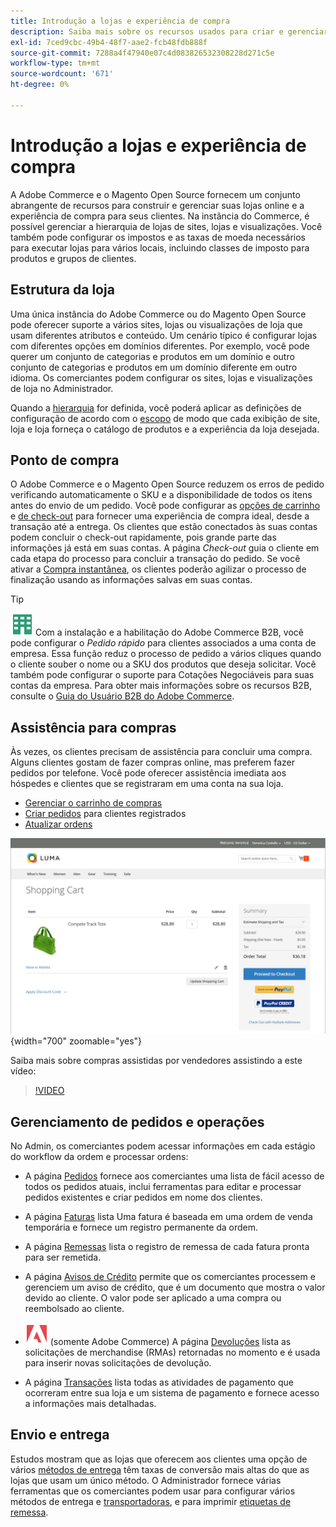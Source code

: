 ```yaml
---
title: Introdução a lojas e experiência de compra
description: Saiba mais sobre os recursos usados para criar e gerenciar suas lojas online e a experiência de compra para seus clientes.
exl-id: 7ced9cbc-49b4-48f7-aae2-fcb48fdb888f
source-git-commit: 7288a4f47940e07c4d083826532308228d271c5e
workflow-type: tm+mt
source-wordcount: '671'
ht-degree: 0%

---
```


# Introdução a lojas e experiência de compra

A Adobe Commerce e o Magento Open Source fornecem um conjunto abrangente de recursos para construir e gerenciar suas lojas online e a experiência de compra para seus clientes. Na instância do Commerce, é possível gerenciar a hierarquia de lojas de sites, lojas e visualizações. Você também pode configurar os impostos e as taxas de moeda necessários para executar lojas para vários locais, incluindo classes de imposto para produtos e grupos de clientes.

## Estrutura da loja

Uma única instância do Adobe Commerce ou do Magento Open Source pode oferecer suporte a vários sites, lojas ou visualizações de loja que usam diferentes atributos e conteúdo. Um cenário típico é configurar lojas com diferentes opções em domínios diferentes. Por exemplo, você pode querer um conjunto de categorias e produtos em um domínio e outro conjunto de categorias e produtos em um domínio diferente em outro idioma. Os comerciantes podem configurar os sites, lojas e visualizações de loja no Administrador.

Quando a [hierarquia](stores.md) for definida, você poderá aplicar as definições de configuração de acordo com o [escopo](../getting-started/websites-stores-views.md#scope-settings) de modo que cada exibição de site, loja e loja forneça o catálogo de produtos e a experiência da loja desejada.

## Ponto de compra

O Adobe Commerce e o Magento Open Source reduzem os erros de pedido verificando automaticamente o SKU e a disponibilidade de todos os itens antes do envio de um pedido. Você pode configurar as [opções de carrinho](cart.md) e [de check-out](checkout-process.md) para fornecer uma experiência de compra ideal, desde a transação até a entrega. Os clientes que estão conectados às suas contas podem concluir o check-out rapidamente, pois grande parte das informações já está em suas contas. A página _Check-out_ guia o cliente em cada etapa do processo para concluir a transação do pedido. Se você ativar a [Compra instantânea](checkout-instant-purchase.md), os clientes poderão agilizar o processo de finalização usando as informações salvas em suas contas.

>[!TIP]
>
>![Adobe Commerce B2B](../assets/b2b.svg) Com a instalação e a habilitação do Adobe Commerce B2B, você pode configurar o _Pedido rápido_ para clientes associados a uma conta de empresa. Essa função reduz o processo de pedido a vários cliques quando o cliente souber o nome ou a SKU dos produtos que deseja solicitar. Você também pode configurar o suporte para Cotações Negociáveis para suas contas da empresa. Para obter mais informações sobre os recursos B2B, consulte o [Guia do Usuário B2B do Adobe Commerce](https://experienceleague.adobe.com/docs/commerce-admin/b2b/introduction.html?lang=pt-BR).

## Assistência para compras

Às vezes, os clientes precisam de assistência para concluir uma compra. Alguns clientes gostam de fazer compras online, mas preferem fazer pedidos por telefone. Você pode oferecer assistência imediata aos hóspedes e clientes que se registraram em uma conta na sua loja.

- [Gerenciar o carrinho de compras](shopping-assisted-cart-manage.md)
- [Criar pedidos](customer-account-create-order.md) para clientes registrados
- [Atualizar ordens](order-update.md)

![Carrinho de compras](./assets/storefront-cart-price-group-discount.png){width="700" zoomable="yes"}

Saiba mais sobre compras assistidas por vendedores assistindo a este vídeo:

>[!VIDEO](https://video.tv.adobe.com/v/343662/?quality=12&learn=on)

## Gerenciamento de pedidos e operações

No Admin, os comerciantes podem acessar informações em cada estágio do workflow da ordem e processar ordens:

- A página [Pedidos](orders.md) fornece aos comerciantes uma lista de fácil acesso de todos os pedidos atuais, inclui ferramentas para editar e processar pedidos existentes e criar pedidos em nome dos clientes.

- A página [Faturas](invoices.md) lista Uma fatura é baseada em uma ordem de venda temporária e fornece um registro permanente da ordem.

- A página [Remessas](shipments.md) lista o registro de remessa de cada fatura pronta para ser remetida.

- A página [Avisos de Crédito](credit-memos.md) permite que os comerciantes processem e gerenciem um aviso de crédito, que é um documento que mostra o valor devido ao cliente. O valor pode ser aplicado a uma compra ou reembolsado ao cliente.

- ![Adobe Commerce](../assets/adobe-logo.svg) (somente Adobe Commerce) A página [Devoluções](returns.md) lista as solicitações de merchandise (RMAs) retornadas no momento e é usada para inserir novas solicitações de devolução.

- A página [Transações](transactions.md) lista todas as atividades de pagamento que ocorreram entre sua loja e um sistema de pagamento e fornece acesso a informações mais detalhadas.

## Envio e entrega

Estudos mostram que as lojas que oferecem aos clientes uma opção de vários [métodos de entrega](delivery.md) têm taxas de conversão mais altas do que as lojas que usam um único método. O Administrador fornece várias ferramentas que os comerciantes podem usar para configurar vários métodos de entrega e [transportadoras](carriers.md), e para imprimir [etiquetas de remessa](shipping-labels.md).
